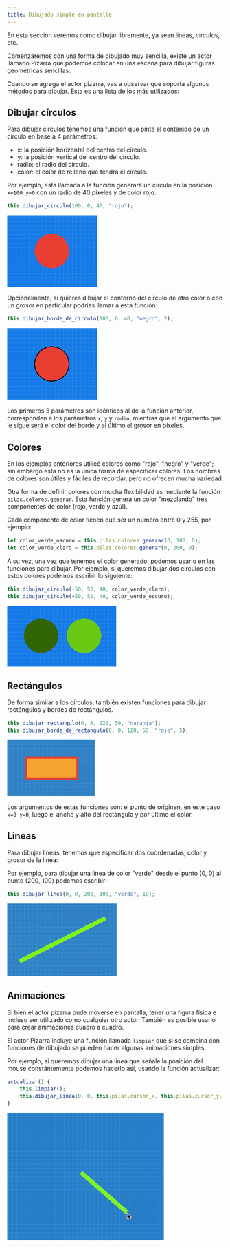 ```yaml
---
title: Dibujado simple en pantalla
---
```


En esta sección veremos como dibujar libremente, ya sean lineas, círculos, etc..

Comenzaremos con una forma de dibujado muy sencilla, existe un actor llamado
Pizarra que podemos colocar en una escena para dibujar figuras geométricas
sencillas.

Cuando se agrega el actor pizarra, vas a observar que soporta algunos
métodos para dibujar. Esta es una lista de los más utilizados:

## Dibujar círculos

Para dibujar círculos tenemos una función que pinta el contenido de un círculo en base a 4 parámetros:

- x: la posición horizontal del centro del círculo.
- y: la posición vertical del centro del círculo.
- radio: el radio del círculo.
- color: el color de relleno que tendrá el círculo.

Por ejemplo, esta llamada a la función generará
un círculo en la posición `x=100 y=0` con un radio de 40 píxeles y de color rojo:

```typescript
this.dibujar_circulo(100, 0, 40, "rojo");
```

![](imagenes/dibujado_en_pantalla.assets/circulo_rojo.png)

Opcionalmente, si quieres dibujar el contorno del círculo de otro color o con un grosor en particular podrías llamar a esta función:

```typescript
this.dibujar_borde_de_circulo(100, 0, 40, "negro", 2);
```

![](imagenes/dibujado_en_pantalla.assets/circulo_con_borde.png)

Los primeros 3 parámetros son idénticos al de la función anterior, corresponden a los parámetros `x`, `y` y `radio`, mientras que el argumento que le sigue será el color del borde y el último el grosor en píxeles.

## Colores

En los ejemplos anteriores utilicé colores como "rojo", "negro" y "verde"; sin embargo esta no es
la única forma de especificar colores. Los nombres de colores
son útiles y fáciles de recordar, pero no ofrecen mucha variedad.

Otra forma de definir colores con mucha flexibilidad es mediante la función `pilas.colores.generar`. Esta función genera un color "mezclando" tres componentes de color (rojo, verde y azúl).

Cada componente de color tienen que ser un número entre 0 y 255, por ejemplo:

```typescript
let color_verde_oscuro = this.pilas.colores.generar(0, 100, 0);
let color_verde_claro = this.pilas.colores.generar(0, 200, 0);
```

A su vez, una vez que tenemos el color generado, podemos usarlo
en las funciones para dibujar. Por ejemplo, si queremos dibujar
dos círculos con estos colores podemos escribir lo siguiente:

```typescript
this.dibujar_circulo(-50, 50, 40, color_verde_claro);
this.dibujar_circulo(+50, 50, 40, color_verde_oscuro);
```

![](imagenes/dibujado_en_pantalla.assets/circulos.png)

## Rectángulos

De forma similar a los círculos, también existen funciones para dibujar rectángulos y bordes de rectángulos.

```typescript
this.dibujar_rectangulo(0, 0, 120, 50, "naranja");
this.dibujar_borde_de_rectangulo(0, 0, 120, 50, "rojo", 5);
```

![](imagenes/dibujado_en_pantalla.assets/image-20190728093001144.png)

Los argumentos de estas funciones son: el punto de originen, en este caso `x=0 y=0`, luego el ancho y alto del rectángulo y por último el color.

## Lineas

Para dibujar lineas, tenemos que especificar dos coordenadas, color y grosor de la linea:

Por ejemplo, para dibujar una linea de color "verde" desde el punto (0, 0) al punto (200, 100) podemos escribir:

```typescript
this.dibujar_linea(0, 0, 200, 100, "verde", 10);
```

![](imagenes/dibujado_en_pantalla.assets/image-20190728093336422.png)

## Animaciones

Si bien el actor pizarra pude moverse en pantalla, tener una figura física e incluso ser utilizado como cualquier otro actor. También es posible usarlo para crear animaciones cuadro a cuadro.

El actor Pizarra incluye una función llamada `limpiar` que si se combina con funciones de dibujado se pueden hacer algunas animaciones simples.

Por ejemplo, si queremos dibujar una linea que señale la posición del mouse constántemente podemos hacerlo así, usando la función actualizar:

```typescript
actualizar() {
    this.limpiar();
    this.dibujar_linea(0, 0, this.pilas.cursor_x, this.pilas.cursor_y, "verde", 10);
}
```

![](imagenes/dibujado_en_pantalla.assets/image-20190728094930911.png)
